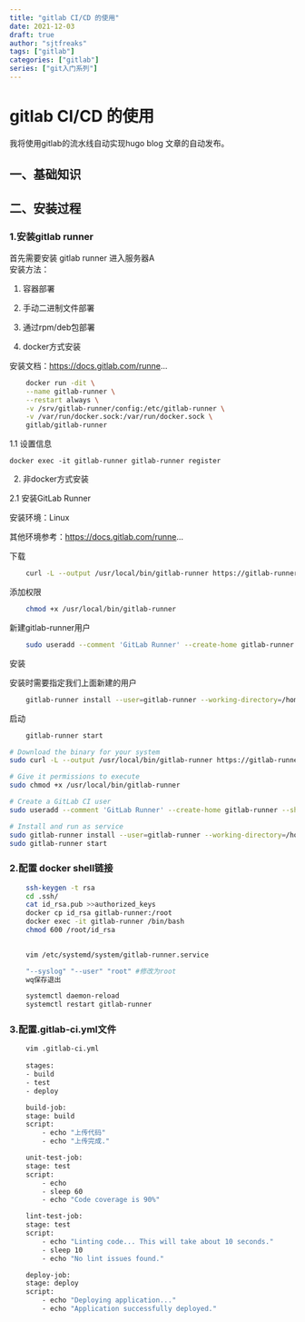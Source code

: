 ```yaml
---
title: "gitlab CI/CD 的使用"
date: 2021-12-03
draft: true
author: "sjtfreaks"
tags: ["gitlab"]
categories: ["gitlab"]
series: ["git入门系列"]
---
```


# gitlab CI/CD 的使用
我将使用gitlab的流水线自动实现hugo blog 文章的自动发布。
  
## 一、基础知识


## 二、安装过程

### 1.安装gitlab runner
首先需要安装 gitlab runner 进入服务器A  
安装方法：  
1. 容器部署
2. 手动二进制文件部署
3. 通过rpm/deb包部署

1. docker方式安装

安装文档：https://docs.gitlab.com/runne...

```sh
    docker run -dit \
    --name gitlab-runner \
    --restart always \
    -v /srv/gitlab-runner/config:/etc/gitlab-runner \
    -v /var/run/docker.sock:/var/run/docker.sock \
    gitlab/gitlab-runner
```

1.1 设置信息

    docker exec -it gitlab-runner gitlab-runner register
2. 非docker方式安装

2.1 安装GitLab Runner

安装环境：Linux  

其他环境参考：https://docs.gitlab.com/runne...  

下载  
  
```sh
    curl -L --output /usr/local/bin/gitlab-runner https://gitlab-runner-downloads.s3.amazonaws.com/latest/binaries/gitlab-runner-linux-amd64
```

添加权限  
```sh
    chmod +x /usr/local/bin/gitlab-runner  
```
新建gitlab-runner用户  
```sh
    sudo useradd --comment 'GitLab Runner' --create-home gitlab-runner --shell /bin/bash
```
安装  

安装时需要指定我们上面新建的用户  
```sh
    gitlab-runner install --user=gitlab-runner --working-directory=/home/gitlab-runner
```
启动  
```sh
    gitlab-runner start
```

```sh
# Download the binary for your system
sudo curl -L --output /usr/local/bin/gitlab-runner https://gitlab-runner-downloads.s3.amazonaws.com/latest/binaries/gitlab-runner-linux-amd64

# Give it permissions to execute
sudo chmod +x /usr/local/bin/gitlab-runner

# Create a GitLab CI user
sudo useradd --comment 'GitLab Runner' --create-home gitlab-runner --shell /bin/bash

# Install and run as service
sudo gitlab-runner install --user=gitlab-runner --working-directory=/home/gitlab-runner
sudo gitlab-runner start
```
### 2.配置 docker shell链接
```sh
    ssh-keygen -t rsa
    cd .ssh/
    cat id_rsa.pub >>authorized_keys
    docker cp id_rsa gitlab-runner:/root
    docker exec -it gitlab-runner /bin/bash
    chmod 600 /root/id_rsa
    

    vim /etc/systemd/system/gitlab-runner.service

    "--syslog" "--user" "root" #修改为root
    wq保存退出

    systemctl daemon-reload
    systemctl restart gitlab-runner
```
### 3.配置.gitlab-ci.yml文件
```sh
    vim .gitlab-ci.yml
  
    stages:          
    - build
    - test
    - deploy

    build-job:       
    stage: build
    script:
        - echo "上传代码"
        - echo "上传完成."

    unit-test-job:   
    stage: test    
    script:
        - echo 
        - sleep 60
        - echo "Code coverage is 90%"

    lint-test-job:   
    stage: test    
    script:
        - echo "Linting code... This will take about 10 seconds."
        - sleep 10
        - echo "No lint issues found."

    deploy-job:      
    stage: deploy  
    script:
        - echo "Deploying application..."
        - echo "Application successfully deployed."
```
